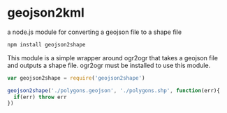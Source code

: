 geojson2kml
===========

a node.js module for converting a geojson file to a shape file

```bash
npm install geojson2shape
```

This module is a simple wrapper around ogr2ogr that takes a geojson file and outputs a shape file. ogr2ogr must be installed to use this module. 

```javascript
var geojson2shape = require('geojson2shape')

geojson2shape('./polygons.geojson', './polygons.shp', function(err){
  if(err) throw err
})
```
